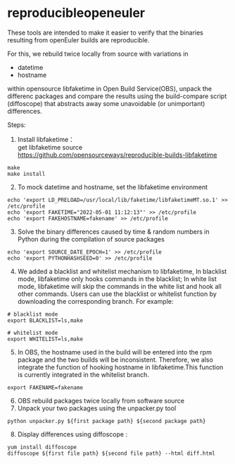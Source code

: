 # reproducibleopeneuler
These tools are intended to make it easier to verify that the binaries resulting from openEuler builds are reproducible.

For this, we rebuild twice locally from source with variations in

* datetime
* hostname

within opensource libfaketime in Open Build Service(OBS),
unpack the differenc packages and compare the results using the build-compare script (diffoscope) that abstracts away some unavoidable (or unimportant) differences.

Steps:  
1. Install libfaketime：  
get libfaketime source https://github.com/opensourceways/reproducible-builds-libfaketime  
```
make
make install
```
2. To mock datetime and hostname, set the libfaketime environment  
```
echo 'export LD_PRELOAD=/usr/local/lib/faketime/libfaketimeMT.so.1' >> /etc/profile
echo 'export FAKETIME="2022-05-01 11:12:13"' >> /etc/profile
echo 'export FAKEHOSTNAME=fakename' >> /etc/profile
```
3. Solve the binary differences caused by time & random numbers in Python during the compilation of source packages  
```
echo 'export SOURCE_DATE_EPOCH=1' >> /etc/profile  
echo 'export PYTHONHASHSEED=0' >> /etc/profile  
```
4. We added a blacklist and whitelist mechanism to libfaketime, In blacklist mode, libfaketime only hooks commands in the blacklist; In white list mode, libfaketime will skip the commands in the white list and hook all other commands.
   Users can use the blacklist or whitelist function by downloading the corresponding branch. For example:
```
# blacklist mode
export BLACKLIST=ls,make

# whitelist mode
export WHITELIST=ls,make
```
5. In OBS, the hostname used in the build will be entered into the rpm package and the two builds will be inconsistent. Therefore, we also integrate the function of hooking hostname in libfaketime.This function is currently integrated in the whitelist branch.
```
export FAKENAME=fakename
```
6. OBS rebuild packages twice locally from software source
7. Unpack your two packages using the unpacker.py tool  
```
python unpacker.py ${first package path} ${second package path}
```
8. Display differences using diffoscope : 
```
yum install diffoscope  
diffoscope ${first file path} ${second file path} --html diff.html
```

